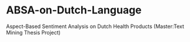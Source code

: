 # ABSA-on-Dutch-Language
Aspect-Based Sentiment Analysis on Dutch Health Products (Master:Text Mining Thesis Project)

